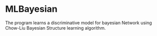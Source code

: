 # MLBayesian

The program learns a discriminative model for bayesian Network using Chow-Liu Bayesian Structure learning algorithm.
